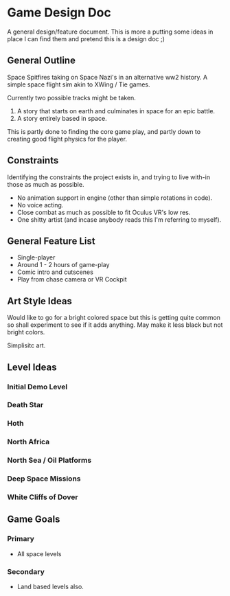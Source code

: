 
# Game Design Doc

A general design/feature document. This is more a putting some ideas in place I can find them and pretend this is a design doc ;)

## General Outline

Space Spitfires taking on Space Nazi's in an alternative ww2 history. A simple space flight sim akin to XWing / Tie games.

Currently two possible tracks might be taken.

1. A story that starts on earth and culminates in space for an epic battle.
2. A story entirely based in space.

This is partly done to finding the core game play, and partly down to creating good flight physics for the player.

## Constraints

Identifying the constraints the project exists in, and trying to live with-in those as much as possible.

- No animation support in engine (other than simple rotations in code).
- No voice acting.
- Close combat as much as possible to fit Oculus VR's low res.
- One shitty artist (and incase anybody reads this I'm referring to myself).

## General Feature List

- Single-player
- Around 1 - 2 hours of game-play
- Comic intro and cutscenes
- Play from chase camera or VR Cockpit

## Art Style Ideas

Would like to go for a bright colored space but this is getting quite common so shall experiment to see if it adds anything. May make it less black but not bright colors.

Simplisitc art.

## Level Ideas

### Initial Demo Level

### Death Star

### Hoth

### North Africa

### North Sea / Oil Platforms

### Deep Space Missions

### White Cliffs of Dover

## Game Goals

### Primary 

- All space levels

### Secondary

- Land based levels also.